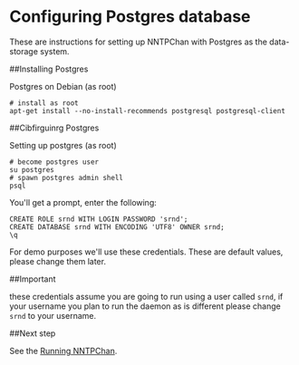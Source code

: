 Configuring Postgres database
=============================

These are instructions for setting up NNTPChan with Postgres as the data-storage system.

##Installing Postgres

Postgres on Debian (as root)

    # install as root
    apt-get install --no-install-recommends postgresql postgresql-client

##Cibfirguinrg Postgres

Setting up postgres (as root)

    # become postgres user
    su postgres
    # spawn postgres admin shell
    psql 

You'll get a prompt, enter the following:

    CREATE ROLE srnd WITH LOGIN PASSWORD 'srnd';
    CREATE DATABASE srnd WITH ENCODING 'UTF8' OWNER srnd;
    \q

For demo purposes we'll use these credentials.
These are default values, please change them later.

##Important

these credentials assume you are going to run using a user called `srnd`, if your username you plan to run the daemon as is different please change `srnd` to your username.

##Next step

See the [Running NNTPChan](running.md).

